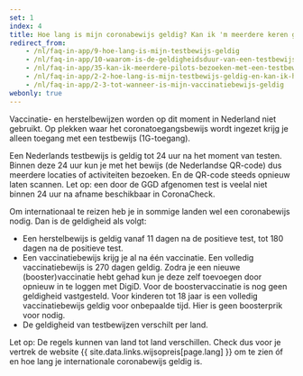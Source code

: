 ```yaml
---
set: 1
index: 4
title: Hoe lang is mijn coronabewijs geldig? Kan ik 'm meerdere keren gebruiken?
redirect_from: 
    - /nl/faq-in-app/9-hoe-lang-is-mijn-testbewijs-geldig
    - /nl/faq-in-app/10-waarom-is-de-geldigheidsduur-van-een-testbewijs-40-uur
    - /nl/faq-in-app/35-kan-ik-meerdere-pilots-bezoeken-met-een-testbewijs/
    - /nl/faq-in-app/2-2-hoe-lang-is-mijn-testbewijs-geldig-en-kan-ik-hem-meerdere-keren-gebruiken
    - /nl/faq-in-app/2-3-tot-wanneer-is-mijn-vaccinatiebewijs-geldig
webonly: true
---
```

Vaccinatie- en herstelbewijzen worden op dit moment in Nederland niet gebruikt. Op plekken waar het coronatoegangsbewijs wordt ingezet krijg je alleen toegang met een testbewijs (1G-toegang). 

Een Nederlands testbewijs is geldig tot 24 uur na het moment van testen. Binnen deze 24 uur kun je met het bewijs (de Nederlandse QR-code) dus meerdere locaties of activiteiten bezoeken. En de QR-code steeds opnieuw laten scannen. Let op: een door de GGD afgenomen test is veelal niet binnen 24 uur na afname beschikbaar in CoronaCheck.

Om internationaal te reizen heb je in sommige landen wel een coronabewijs nodig. Dan is de geldigheid als volgt:

- Een herstelbewijs is geldig vanaf 11 dagen na de positieve test, tot 180 dagen na de positieve test.
- Een vaccinatiebewijs krijg je al na één vaccinatie. Een volledig vaccinatiebewijs is 270 dagen geldig. Zodra je een nieuwe (booster)vaccinatie hebt gehad kun je deze zelf toevoegen door opnieuw in te loggen met DigiD. Voor de boostervaccinatie is nog geen geldigheid vastgesteld. Voor kinderen tot 18 jaar is een volledig vaccinatiebewijs geldig voor onbepaalde tijd. Hier is geen boosterprik voor nodig.
- De geldigheid van testbewijzen verschilt per land.

Let op: De regels kunnen van land tot land verschillen. Check dus voor je vertrek de website {{ site.data.links.wijsopreis[page.lang] }} om te zien óf en hoe lang je internationale coronabewijs geldig is.
 
